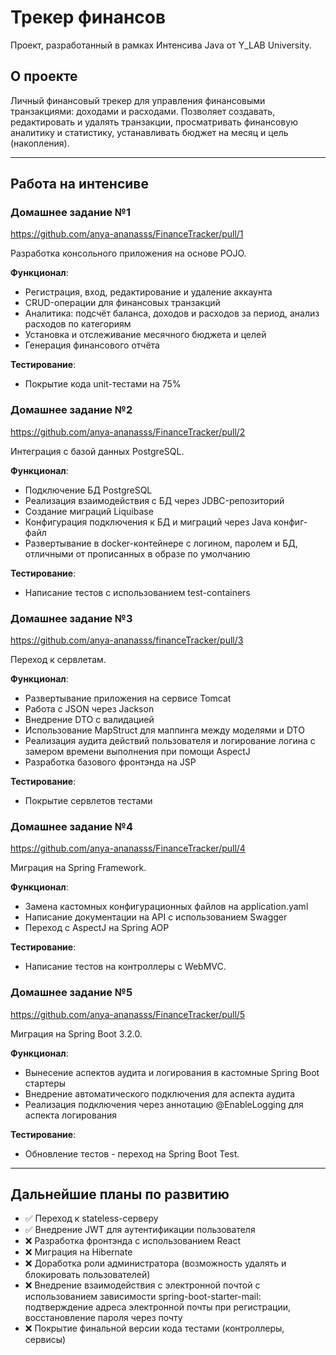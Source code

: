 # Трекер финансов
Проект, разработанный в рамках Интенсива Java от Y_LAB University.

## О проекте
Личный финансовый трекер для управления финансовыми транзакциями: доходами и расходами. Позволяет создавать, редактировать и удалять транзакции, просматривать финансовую аналитику и статистику, устанавливать бюджет на месяц и цель (накопления).

---
## Работа на интенсиве

### Домашнее задание №1

https://github.com/anya-ananasss/FinanceTracker/pull/1

Разработка консольного приложения на основе POJO.

**Функционал**:
- Регистрация, вход, редактирование и удаление аккаунта
- CRUD-операции для финансовых транзакций
- Аналитика: подсчёт баланса, доходов и расходов за период, анализ расходов по категориям
- Установка и отслеживание месячного бюджета и целей
- Генерация финансового отчёта

**Тестирование**:
- Покрытие кода unit-тестами на 75%

### Домашнее задание №2
https://github.com/anya-ananasss/FinanceTracker/pull/2

Интеграция с базой данных PostgreSQL.

**Функционал**:
- Подключение БД PostgreSQL
- Реализация взаимодействия с БД через JDBC-репозиторий
- Создание миграций Liquibase
- Конфигурация подключения к БД и миграций через Java конфиг-файл
- Развертывание в docker-контейнере с логином, паролем и БД, отличными от прописанных в образе по умолчанию

**Тестирование**:
- Написание тестов с использованием test-containers

### Домашнее задание №3
https://github.com/anya-ananasss/financeTracker/pull/3

Переход к сервлетам.

**Функционал**:
- Развертывание приложения на сервисе Tomcat
- Работа с JSON через Jackson
- Внедрение DTO с валидацией
- Использование MapStruct для маппинга между моделями и DTO
- Реализация аудита действий пользователя и логирование логина с замером времени выполнения при помощи AspectJ
- Разработка базового фронтэнда на JSP

**Тестирование**:
- Покрытие сервлетов тестами

### Домашнее задание №4
https://github.com/anya-ananasss/FinanceTracker/pull/4

Миграция на Spring Framework.

**Функционал**:
- Замена кастомных конфигурационных файлов на application.yaml
- Написание документации на API с использованием Swagger
- Переход с AspectJ на Spring AOP

**Тестирование**:
- Написание тестов на контроллеры с WebMVC.

### Домашнее задание №5
https://github.com/anya-ananasss/FinanceTracker/pull/5

Миграция на Spring Boot 3.2.0.

**Функционал**:
- Вынесение аспектов аудита и логирования в кастомные Spring Boot стартеры
- Внедрение автоматического подключения для аспекта аудита
- Реализация подключения через аннотацию @EnableLogging для аспекта логирования

**Тестирование**:
- Обновление тестов - переход на Spring Boot Test.

---

## Дальнейшие планы по развитию
- ✅ Переход к stateless-серверу
- ✅ Внедрение JWT для аутентификации пользователя
- ❌ Разработка фронтэнда с использованием React
- ❌ Миграция на Hibernate
- ❌ Доработка роли администратора (возможность удалять и блокировать пользователей)
- ❌ Внедрение взаимодействия с электронной почтой с использованием зависимости spring-boot-starter-mail: подтверждение адреса электронной почты при регистрации, восстановление пароля через почту
- ❌ Покрытие финальной версии кода тестами (контроллеры, сервисы)

